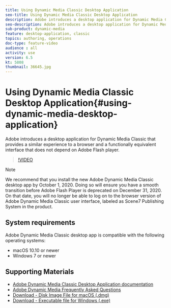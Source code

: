 ```yaml
---
title: Using Dynamic Media Classic Desktop Application
seo-title: Using Dynamic Media Classic Desktop Application
description: Adobe introduces a desktop application for Dynamic Media Classic users that no longer relies on Adobe Flash technology in the browser.
seo-description: Adobe introduces a desktop application for Dynamic Media Classic users that no longer relies on Adobe Flash technology in the browser.
sub-product: dynamic-media
feature: desktop-application, classic
topics: authoring, operations
doc-type: feature-video
audience : all
activity: use
version: 6.5
kt: 5808
thumbnail: 36645.jpg
---
```


# Using Dynamic Media Classic Desktop Application{#using-dynamic-media-desktop-application}

Adobe introduces a desktop application for Dynamic Media Classic that provides a similar experience to a browser and a functionally equivalent interface that does not depend on Adobe Flash player.

>[!VIDEO](https://video.tv.adobe.com/v/36645/?quality=12)

>[!NOTE]
>
> We recommend that you install the new Adobe Dynamic Media Classic desktop app by October 1, 2020. Doing so will ensure you have a smooth transition before Adobe Flash Player is deprecated on December 31, 2020. On that date, you will no longer be able to log on to the browser version of Adobe Dynamic Media Classic user interface, labeled as Scene7 Publishing System in the product.

## System requirements

Adobe Dynamic Media Classic desktop app is compatible with the following operating systems:

* macOS 10.10 or newer
* Windows 7 or newer

## Supporting Materials

* [Adobe Dynamic Media Classic Desktop Application documentation](https://docs.adobe.com/content/help/en/dynamic-media-classic/using/intro/dynamic-media-classic-desktop-app.html)
* [Adobe Dynamic Media Frequently Asked Questions](https://docs.adobe.com/content/help/en/dynamic-media-classic/using/new-ui-2020.html)
* [Download - Disk Image File for macOS (.dmg)](http://download.macromedia.com/dynamic-media-classic/20.20.1/adobe-dynamic-media-classic-20.20.1.dmg)
* [Download - Executable file for Windows (.exe)](http://download.macromedia.com/dynamic-media-classic/20.20.1/adobe-dynamic-media-classic-20.20.1.exe)
